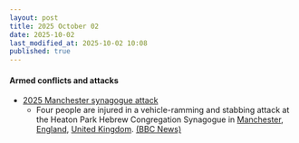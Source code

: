 ```yaml
---
layout: post
title: 2025 October 02
date: 2025-10-02
last_modified_at: 2025-10-02 10:08
published: true
---
```



#### Armed conflicts and attacks

* [2025 Manchester synagogue attack](https://en.wikipedia.org/wiki/2025_Manchester_synagogue_attack "2025 Manchester synagogue attack")
  * Four people are injured in a vehicle-ramming and stabbing attack at the Heaton Park Hebrew Congregation Synagogue in [Manchester](https://en.wikipedia.org/wiki/Manchester "Manchester"), [England](https://en.wikipedia.org/wiki/England "England"), [United Kingdom](https://en.wikipedia.org/wiki/United_Kingdom "United Kingdom"). [(BBC News)](https://www.bbc.com/news/live/cx2703lnww4t)
